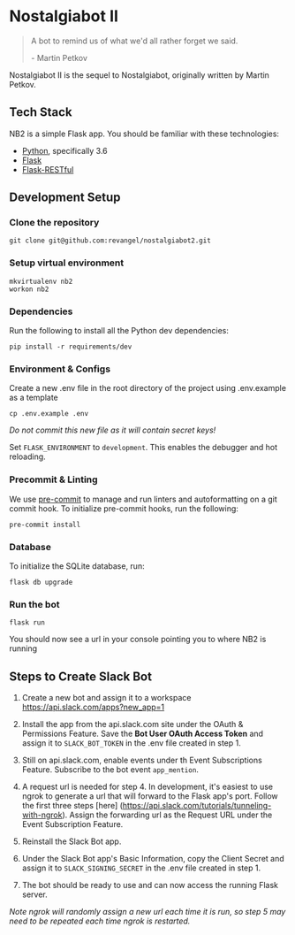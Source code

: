 # Nostalgiabot II

> A bot to remind us of what we'd all rather forget we said.
>
> \- Martin Petkov

Nostalgiabot II is the sequel to Nostalgiabot, originally written by Martin Petkov.

## Tech Stack
NB2 is a simple Flask app. You should be familiar with these technologies:

- [Python](https://www.python.org/), specifically 3.6
- [Flask](https://flask.palletsprojects.com/en/1.1.x/)
- [Flask-RESTful](https://flask-restful.readthedocs.io/en/latest/)

## Development Setup

### Clone the repository

```
git clone git@github.com:revangel/nostalgiabot2.git
```

### Setup virtual environment

```
mkvirtualenv nb2
workon nb2
```

### Dependencies
Run the following to install all the Python dev dependencies:
```
pip install -r requirements/dev
```

### Environment & Configs
Create a new .env file in the root directory of the project using .env.example as a template
   ```
   cp .env.example .env
   ```

   *Do not commit this new file as it will contain secret keys!*

Set `FLASK_ENVIRONMENT` to `development`. This enables the debugger and hot reloading.


### Precommit & Linting
We use [pre-commit](https://pre-commit.com/) to manage and run linters and autoformatting on a git commit hook. To initialize pre-commit hooks, run the following:
```
pre-commit install
```

### Database

To initialize the SQLite database, run:
```
flask db upgrade
```

### Run the bot

```
flask run
```
You should now see a url in your console pointing you to where NB2 is running

## Steps to Create Slack Bot

1. Create a new bot and assign it to a workspace https://api.slack.com/apps?new_app=1

2. Install the app from the api.slack.com site under the OAuth & Permissions Feature. Save the **Bot User OAuth Access Token** and assign it to `SLACK_BOT_TOKEN` in the .env file created in step 1.

3. Still on api.slack.com, enable events under th Event Subscriptions Feature. Subscribe to the bot event `app_mention`.

4. A request url is needed for step 4. In development, it's easiest to use ngrok to generate a url that will forward to the Flask app's port. Follow the first three steps [here] (https://api.slack.com/tutorials/tunneling-with-ngrok). Assign the forwarding url as the Request URL under the Event Subscription Feature.

5. Reinstall the Slack Bot app.

6. Under the Slack Bot app's Basic Information, copy the Client Secret and assign it to `SLACK_SIGNING_SECRET` in the .env file created in step 1.

7. The bot should be ready to use and can now access the running Flask server.

*Note ngrok will randomly assign a new url each time it is run, so step 5 may need to be repeated each time ngrok is restarted.*

